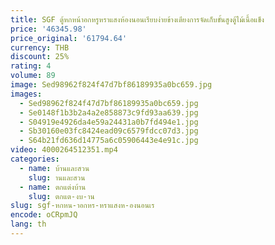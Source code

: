 ```yaml
---
title: SGF ตู้หกหน้าอกหรูหราแสงห้องนอนเรียบง่ายข้างเตียงการจัดเก็บขั้นสูงตู้ไม้เนื้อแข็ง
price: '46345.98'
price_original: '61794.64'
currency: THB
discount: 25%
rating: 4
volume: 89
image: Sed98962f824f47d7bf86189935a0bc659.jpg
images:
  - Sed98962f824f47d7bf86189935a0bc659.jpg
  - Se0148f1b3b2a4a2e858873c9fd93aa639.jpg
  - S04919e4926da4e59a24431a0b7fd494e1.jpg
  - Sb30160e03fc8424ead09c6579fdcc07d3.jpg
  - S64b21fd636d14775a6c05906443e4e91c.jpg
video: 4000264512351.mp4
categories:
  - name: บ้านและสวน
    slug: านและสวน
  - name: ตกแต่งบ้าน
    slug: ตกแต-งบ-าน
slug: sgf-หกหน-าอกหร-หราแสงห-องนอนเร
encode: oCRpmJQ
lang: th
---
```

  